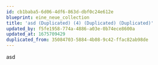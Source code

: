 ```yaml
---
id: cb1baba5-6d06-4df6-863d-dbf0c24e612e
blueprint: eine_neue_collection
title: 'asd (Duplicated) (4) (Duplicated) (Duplicated)'
updated_by: f5fe1958-774a-4886-a03e-0b74ece8600a
updated_at: 1675709429
duplicated_from: 35084703-5884-4b08-9c42-ffac82ab98de
---
```

asd